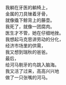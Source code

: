 我躺在牙医的躺椅上，<br>
金属的刀具锉着牙骨，<br>
就像撬下鲸背上的藤壶。<br>
我死了，就像一团腐肉。<br>
医生才不管，她在仔细地挫。<br>
我想起马克思讲劳动的分化，<br>
经济市场里的供需，<br>
我又想到瑞秋的爸爸。<br>
最后，<br>
给河马剔牙的鸟跳入脑海。<br>
我又活了过来，高高兴兴地<br>
做了一只张嘴的河马。
